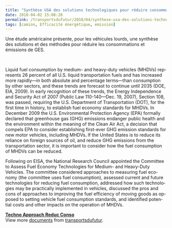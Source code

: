 ```yaml
---
title: "Synthèse USA des solutions technologiques pour réduire consommation et GES (Véhicules lourds)"
date: 2010-04-02 15:08:28
permalink: /transportsdufutur/2010/04/synthese-usa-des-solutions-technologiques-pour-reduire-consommation-et-ges-vehicules-lourds.html
tags: [camion, Efficacité énergétique, emission]
---
```


<p class="MsoNormal"><span>Une étude américaine présente, pour les véhicules lourds, une synthèse des solutions et des méthodes pour réduire les consommations et émissions de GES.</span></p> <p class="MsoNormal"><span>  </span></p>  <!--more-->  <p class="MsoNormal"><span lang="EN-GB">Liquid fuel consumption by medium- and heavy-duty vehicles (MHDVs) represents 26 percent of all U.S. liquid transportation fuels and has increased more rapidly—in both absolute and percentage terms—than consumption by other sectors, and these trends are forecast to continue until 2035 (DOE, EIA, 2009). In early recognition of these trends, the Energy Independence and Security Act of 2007 (Public Law 110-140—</span><span lang="EN-GB">Dec. 19, 2007</span><span lang="EN-GB">), Section 108, was passed, requiring the U.S. Department of Transportation (DOT), for the first time in history, to establish fuel economy standards for MHDVs. In December 2009 the U.S. Environmental Protection Agency (EPA) formally declared that greenhouse gas (GHG) emissions endanger public health and the environment within the meaning of the Clean Air Act, a decision that compels EPA to consider establishing first-ever GHG emission standards for new motor vehicles, including MHDVs<strong>. </strong>If the </span><span lang="EN-GB">United States</span><span lang="EN-GB"> is to reduce its reliance on foreign sources of oil, and reduce GHG emissions from the transportation sector, it is important to consider how the fuel consumption of MHDVs can be reduced.</span></p> <p class="MsoNormal"><span lang="EN-GB">Following on EISA, the National Research Council appointed the Committee to Assess Fuel Economy Technologies for Medium- and Heavy-Duty Vehicles. The committee considered approaches to measuring fuel economy (the committee uses fuel consumption), assessed current and future technologies for reducing fuel consumption, addressed how such technologies may be practically implemented in vehicles, discussed the pros and cons of approaches to improving the fuel efficiency of moving goods as opposed to setting vehicle fuel consumption standards, and identified potential costs and other impacts on the operation of MHDVs.</span></p> <div id="__ss_3619977"><strong><a href="http://www.slideshare.net/transportsdufutur/techno-approach-reduc-conso" title="Techno Approach Reduc Conso">Techno Approach Reduc Conso</a></strong>   <div>View more <a href="http://www.slideshare.net/">documents</a> from <a href="http://www.slideshare.net/transportsdufutur">transportsdufutur</a>.</div></div>
